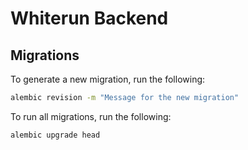# Whiterun Backend

## Migrations

To generate a new migration, run the following:

```sh
alembic revision -m "Message for the new migration"
```

To run all migrations, run the following:

```sh
alembic upgrade head
```
